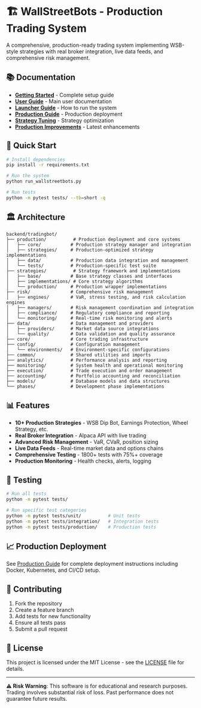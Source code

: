 # 🏗️ WallStreetBots - Production Trading System

A comprehensive, production-ready trading system implementing WSB-style strategies with real broker integration, live data feeds, and comprehensive risk management.

## 📚 Documentation

- **[Getting Started](docs/user-guides/GETTING_STARTED_REAL.md)** - Complete setup guide
- **[User Guide](docs/user-guides/README.md)** - Main user documentation  
- **[Launcher Guide](docs/user-guides/LAUNCHER_GUIDE.md)** - How to run the system
- **[Production Guide](docs/production/PRODUCTION_MODULES.md)** - Production deployment
- **[Strategy Tuning](docs/strategies/STRATEGY_TUNING_GUIDE.md)** - Strategy optimization
- **[Production Improvements](docs/production/PRODUCTION_IMPROVEMENTS.md)** - Latest enhancements

## 🚀 Quick Start

```bash
# Install dependencies
pip install -r requirements.txt

# Run the system
python run_wallstreetbots.py

# Run tests
python -m pytest tests/ --tb=short -q
```

## 🏛️ Architecture

```
backend/tradingbot/
├── production/          # Production deployment and core systems
│   ├── core/           # Production strategy manager and integration
│   ├── strategies/     # Production-optimized strategy implementations
│   ├── data/           # Production data integration and management
│   └── tests/          # Production-specific test suite
├── strategies/          # Strategy framework and implementations
│   ├── base/           # Base strategy classes and interfaces
│   ├── implementations/ # Core strategy algorithms
│   └── production/     # Production wrapper implementations
├── risk/               # Comprehensive risk management
│   ├── engines/        # VaR, stress testing, and risk calculation engines
│   ├── managers/       # Risk management coordination and integration
│   ├── compliance/     # Regulatory compliance and reporting
│   └── monitoring/     # Real-time risk monitoring and alerts
├── data/               # Data management and providers
│   ├── providers/      # Market data source integrations
│   └── quality/        # Data validation and quality assurance
├── core/               # Core trading infrastructure
├── config/             # Configuration management
│   └── environments/   # Environment-specific configurations
├── common/             # Shared utilities and imports
├── analytics/          # Performance analysis and reporting
├── monitoring/         # System health and operational monitoring
├── execution/          # Trade execution and order management
├── accounting/         # Portfolio accounting and reconciliation
├── models/             # Database models and data structures
└── phases/             # Development phase implementations
```

## 📊 Features

- **10+ Production Strategies** - WSB Dip Bot, Earnings Protection, Wheel Strategy, etc.
- **Real Broker Integration** - Alpaca API with live trading
- **Advanced Risk Management** - VaR, CVaR, position sizing
- **Live Data Feeds** - Real-time market data and options chains
- **Comprehensive Testing** - 1800+ tests with 75%+ coverage
- **Production Monitoring** - Health checks, alerts, logging

## 🧪 Testing

```bash
# Run all tests
python -m pytest tests/

# Run specific test categories
python -m pytest tests/unit/          # Unit tests
python -m pytest tests/integration/   # Integration tests  
python -m pytest tests/production/    # Production tests
```

## 📈 Production Deployment

See [Production Guide](docs/production/PRODUCTION_MODULES.md) for complete deployment instructions including Docker, Kubernetes, and CI/CD setup.

## 🤝 Contributing

1. Fork the repository
2. Create a feature branch
3. Add tests for new functionality
4. Ensure all tests pass
5. Submit a pull request

## 📄 License

This project is licensed under the MIT License - see the [LICENSE](LICENSE) file for details.

---

**⚠️ Risk Warning**: This software is for educational and research purposes. Trading involves substantial risk of loss. Past performance does not guarantee future results.
